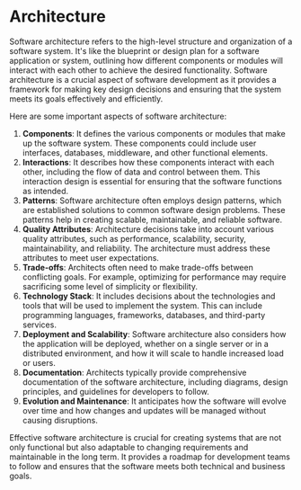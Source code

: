 # Architecture

Software architecture refers to the high-level structure and organization of a software system. It's like the blueprint or design plan for a software application or system, outlining how different components or modules will interact with each other to achieve the desired functionality. Software architecture is a crucial aspect of software development as it provides a framework for making key design decisions and ensuring that the system meets its goals effectively and efficiently.

Here are some important aspects of software architecture:

1. **Components**: It defines the various components or modules that make up the software system. These components could include user interfaces, databases, middleware, and other functional elements.
2. **Interactions**: It describes how these components interact with each other, including the flow of data and control between them. This interaction design is essential for ensuring that the software functions as intended.
3. **Patterns**: Software architecture often employs design patterns, which are established solutions to common software design problems. These patterns help in creating scalable, maintainable, and reliable software.
4. **Quality Attributes**: Architecture decisions take into account various quality attributes, such as performance, scalability, security, maintainability, and reliability. The architecture must address these attributes to meet user expectations.
5. **Trade-offs**: Architects often need to make trade-offs between conflicting goals. For example, optimizing for performance may require sacrificing some level of simplicity or flexibility.
6. **Technology Stack**: It includes decisions about the technologies and tools that will be used to implement the system. This can include programming languages, frameworks, databases, and third-party services.
7. **Deployment and Scalability**: Software architecture also considers how the application will be deployed, whether on a single server or in a distributed environment, and how it will scale to handle increased load or users.
8. **Documentation**: Architects typically provide comprehensive documentation of the software architecture, including diagrams, design principles, and guidelines for developers to follow.
9. **Evolution and Maintenance**: It anticipates how the software will evolve over time and how changes and updates will be managed without causing disruptions.

Effective software architecture is crucial for creating systems that are not only functional but also adaptable to changing requirements and maintainable in the long term. It provides a roadmap for development teams to follow and ensures that the software meets both technical and business goals.
